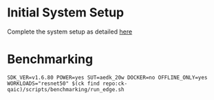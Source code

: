 # Initial System Setup 
Complete the system setup as detailed [here](https://github.com/krai/ck-qaic/blob/main/script/setup.aedk/README.md)

# Benchmarking 
``` 
SDK_VER=v1.6.80 POWER=yes SUT=aedk_20w DOCKER=no OFFLINE_ONLY=yes  WORKLOADS="resnet50" $(ck find repo:ck-qaic)/scripts/benchmarking/run_edge.sh  
```